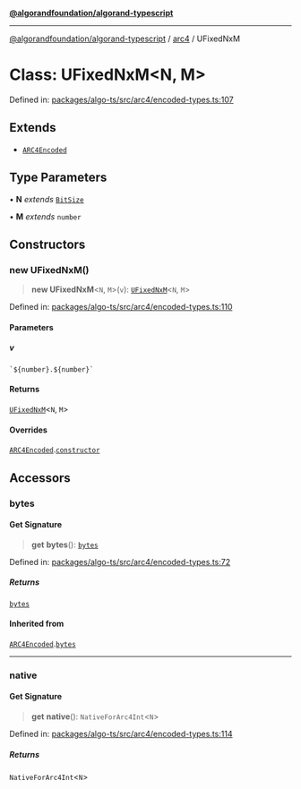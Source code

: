 [**@algorandfoundation/algorand-typescript**](../../../README.md)

***

[@algorandfoundation/algorand-typescript](../../../README.md) / [arc4](../README.md) / UFixedNxM

# Class: UFixedNxM\<N, M\>

Defined in: [packages/algo-ts/src/arc4/encoded-types.ts:107](https://github.com/algorandfoundation/puya-ts/blob/main/packages/algo-ts/src/arc4/encoded-types.ts#L107)

## Extends

- [`ARC4Encoded`](ARC4Encoded.md)

## Type Parameters

• **N** *extends* [`BitSize`](../type-aliases/BitSize.md)

• **M** *extends* `number`

## Constructors

### new UFixedNxM()

> **new UFixedNxM**\<`N`, `M`\>(`v`): [`UFixedNxM`](UFixedNxM.md)\<`N`, `M`\>

Defined in: [packages/algo-ts/src/arc4/encoded-types.ts:110](https://github.com/algorandfoundation/puya-ts/blob/main/packages/algo-ts/src/arc4/encoded-types.ts#L110)

#### Parameters

##### v

`` `${number}.${number}` ``

#### Returns

[`UFixedNxM`](UFixedNxM.md)\<`N`, `M`\>

#### Overrides

[`ARC4Encoded`](ARC4Encoded.md).[`constructor`](ARC4Encoded.md#constructors)

## Accessors

### bytes

#### Get Signature

> **get** **bytes**(): [`bytes`](../../../type-aliases/bytes.md)

Defined in: [packages/algo-ts/src/arc4/encoded-types.ts:72](https://github.com/algorandfoundation/puya-ts/blob/main/packages/algo-ts/src/arc4/encoded-types.ts#L72)

##### Returns

[`bytes`](../../../type-aliases/bytes.md)

#### Inherited from

[`ARC4Encoded`](ARC4Encoded.md).[`bytes`](ARC4Encoded.md#bytes)

***

### native

#### Get Signature

> **get** **native**(): `NativeForArc4Int`\<`N`\>

Defined in: [packages/algo-ts/src/arc4/encoded-types.ts:114](https://github.com/algorandfoundation/puya-ts/blob/main/packages/algo-ts/src/arc4/encoded-types.ts#L114)

##### Returns

`NativeForArc4Int`\<`N`\>
